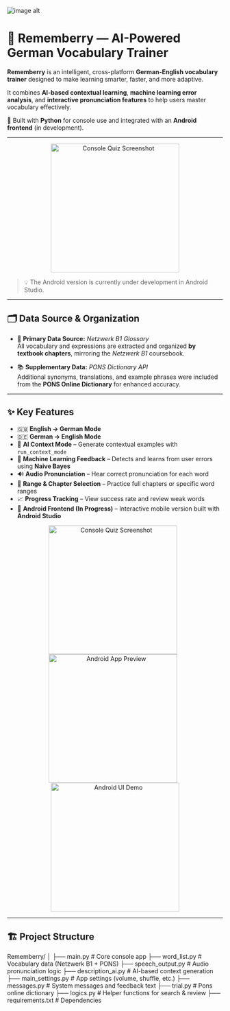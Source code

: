 
![image alt](https://github.com/Mankind001/German-vocab/blob/5595d9d0eccbb7bbf7d0597c1d401bc45116e608/Screenshot%202025-06-27%20at%2001.14.04.png)



# 🍓 Rememberry — AI-Powered German Vocabulary Trainer


**Rememberry** is an intelligent, cross-platform **German-English vocabulary trainer** designed to make learning smarter, faster, and more adaptive.  

It combines **AI-based contextual learning**, **machine learning error analysis**, and **interactive pronunciation features** to help users master vocabulary effectively.  

🧠 Built with **Python** for console use and integrated with an **Android frontend** (in development).

---

<p align="center">
  <img src="https://github.com/RaviVermarv05/German-vocab/blob/master/StartPage2.png?raw=true" alt="Console Quiz Screenshot" width="300"/>
</p>


> 💡 The Android version is currently under development in Android Studio.

---

## 🗂️ Data Source & Organization

- 📖 **Primary Data Source:** *Netzwerk B1 Glossary*  
  All vocabulary and expressions are extracted and organized **by textbook chapters**, mirroring the *Netzwerk B1* coursebook.  

- 📚 **Supplementary Data:** *PONS Dictionary API*  
  Additional synonyms, translations, and example phrases were included from the **PONS Online Dictionary** for enhanced accuracy.

---

## ✨ Key Features

- 🇬🇧 **English → German Mode**  
- 🇩🇪 **German → English Mode**  
- 🤖 **AI Context Mode** – Generate contextual examples with `run_context_mode`  
- 🧠 **Machine Learning Feedback** – Detects and learns from user errors using **Naive Bayes**  
- 🔊 **Audio Pronunciation** – Hear correct pronunciation for each word  
- 🎯 **Range & Chapter Selection** – Practice full chapters or specific word ranges  
- 📈 **Progress Tracking** – View success rate and review weak words  
- 📱 **Android Frontend (In Progress)** – Interactive mobile version built with **Android Studio**

   

<p align="center">
  <img src="https://github.com/RaviVermarv05/German-vocab/blob/master/Mode%20Selection.png?raw=true" alt="Console Quiz Screenshot" alt="Console Screenshot" width="300" style="margin-right: 10px;"/>
  <img src="https://github.com/RaviVermarv05/German-vocab/blob/master/Match%20to%20Deutsch%20-%203.png?raw=true" alt="Android App Preview" width="300" style="margin-right: 10px;"/>
  <img src="https://github.com/RaviVermarv05/German-vocab/blob/master/Match%20to%20English.png?raw=true" alt="Android UI Demo" width="300"/>
</p>


---

## 🏗️ Project Structure

Rememberry/
│
├── main.py # Core console app
├── word_list.py # Vocabulary data (Netzwerk B1 + PONS)
├── speech_output.py # Audio pronunciation logic
├── description_ai.py # AI-based context generation
├── main_settings.py # App settings (volume, shuffle, etc.)
├── messages.py # System messages and feedback text
├── trial.py # Pons online dictionary
├── logics.py # Helper functions for search & review
├── requirements.txt # Dependencies

